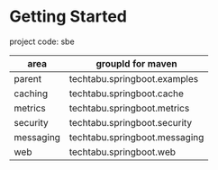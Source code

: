 # Getting Started

project code: sbe

| area      | groupId for maven             |
|-----------|-------------------------------|
| parent    | techtabu.springboot.examples  |
| caching   | techtabu.springboot.cache     |
| metrics   | techtabu.springboot.metrics   |
| security  | techtabu.springboot.security  |
| messaging | techtabu.springboot.messaging |
| web       | techtabu.springboot.web       |
